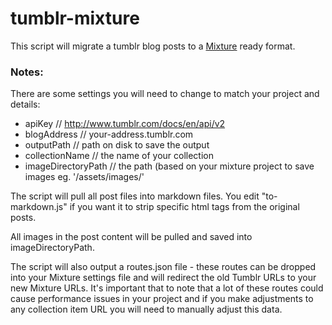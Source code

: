 tumblr-mixture
==============

This script will migrate a tumblr blog posts to a [Mixture](http://mixture.io) ready format.

### Notes:

There are some settings you will need to change to match your project and details:

- apiKey // http://www.tumblr.com/docs/en/api/v2
- blogAddress // your-address.tumblr.com
- outputPath // path on disk to save the output
- collectionName // the name of your collection
- imageDirectoryPath // the path (based on your mixture project to save images eg. '/assets/images/'

The script will pull all post files into markdown files. You edit "to-markdown.js" if you want it to strip specific html tags from the original posts.

All images in the post content will be pulled and saved into imageDirectoryPath.

The script will also output a routes.json file - these routes can be dropped into your Mixture settings file and will redirect the old Tumblr URLs to your new Mixture URLs. It's important that to note that a lot of these routes could cause performance issues in your project and if you make adjustments to any collection item URL you will need to manually adjust this data.
